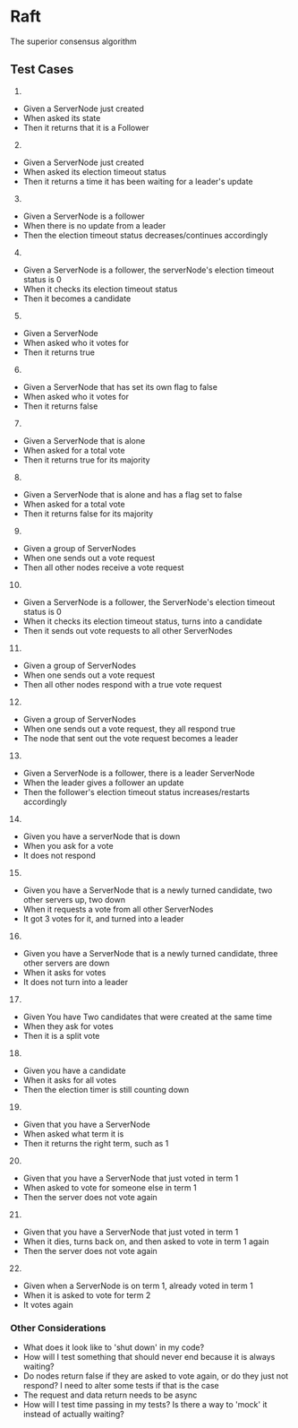 # Raft

The superior consensus algorithm

## Test Cases

1. <br/>

- Given a ServerNode just created
- When asked its state
- Then it returns that it is a Follower

2. <br/>

- Given a ServerNode just created
- When asked its election timeout status
- Then it returns a time it has been waiting for a leader's update

3. <br/>

- Given a ServerNode is a follower
- When there is no update from a leader
- Then the election timeout status decreases/continues accordingly

4. <br/>

- Given a ServerNode is a follower, the serverNode's election timeout status is 0
- When it checks its election timeout status
- Then it becomes a candidate

5. <br/>

- Given a ServerNode
- When asked who it votes for
- Then it returns true

6. <br/>

- Given a ServerNode that has set its own flag to false
- When asked who it votes for
- Then it returns false

7. <br/>

- Given a ServerNode that is alone
- When asked for a total vote
- Then it returns true for its majority

8. <br/>

- Given a ServerNode that is alone and has a flag set to false
- When asked for a total vote
- Then it returns false for its majority

9. <br/>

- Given a group of ServerNodes
- When one sends out a vote request
- Then all other nodes receive a vote request

10. <br/>

- Given a ServerNode is a follower, the ServerNode's election timeout status is 0
- When it checks its election timeout status, turns into a candidate
- Then it sends out vote requests to all other ServerNodes

11. <br/>

- Given a group of ServerNodes
- When one sends out a vote request
- Then all other nodes respond with a true vote request

12. <br/>

- Given a group of ServerNodes
- When one sends out a vote request, they all respond true
- The node that sent out the vote request becomes a leader

13. <br/>

- Given a ServerNode is a follower, there is a leader ServerNode
- When the leader gives a follower an update
- Then the follower's election timeout status increases/restarts accordingly

14. <br/>

- Given you have a serverNode that is down
- When you ask for a vote
- It does not respond

15. <br/>

- Given you have a ServerNode that is a newly turned candidate, two other servers up, two down
- When it requests a vote from all other ServerNodes
- It got 3 votes for it, and turned into a leader

16. <br/>

- Given you have a ServerNode that is a newly turned candidate, three other servers are down
- When it asks for votes
- It does not turn into a leader

17. <br/>

- Given You have Two candidates that were created at the same time
- When they ask for votes
- Then it is a split vote

18. <br/>

- Given you have a candidate
- When it asks for all votes
- Then the election timer is still counting down

19. <br/>

- Given that you have a ServerNode
- When asked what term it is
- Then it returns the right term, such as 1

20. <br/>

- Given that you have a ServerNode that just voted in term 1
- When asked to vote for someone else in term 1
- Then the server does not vote again

21. <br/>

- Given that you have a ServerNode that just voted in term 1
- When it dies, turns back on, and then asked to vote in term 1 again
- Then the server does not vote again

22. <br/>

- Given when a ServerNode is on term 1, already voted in term 1
- When it is asked to vote for term 2
- It votes again

### Other Considerations

- What does it look like to 'shut down' in my code?
- How will I test something that should never end because it is always waiting?
- Do nodes return false if they are asked to vote again, or do they just not respond? I need to alter some tests if that is the case
- The request and data return needs to be async
- How will I test time passing in my tests? Is there a way to 'mock' it instead of actually waiting?
